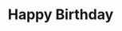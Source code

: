 ---
layout: default
title: Happy Birthday
event: Assassination of MLK
artist: Stevie Wonder
genre: Pop, R&B
writer: Stevie Wonder
producer: Stevie Wonder
album:
label: Motown
country: USA
language: English
duration:
released: 1980
video: https://www.youtube.com/embed/inS9gAgSENE
description: Lorem ipsum dolor sit amet, consectetur adipiscing elit, sed do eiusmod tempor incididunt ut labore et dolore magLorem ipsum dolor sit amet, consectetur adipiscing elit, sed do eiusmod tempor incididunt ut labore et dolore magna aliqua. Semper quis lectus nulla at volutpat diam ut venenatis tellus
award1:
award2:
award3:

---